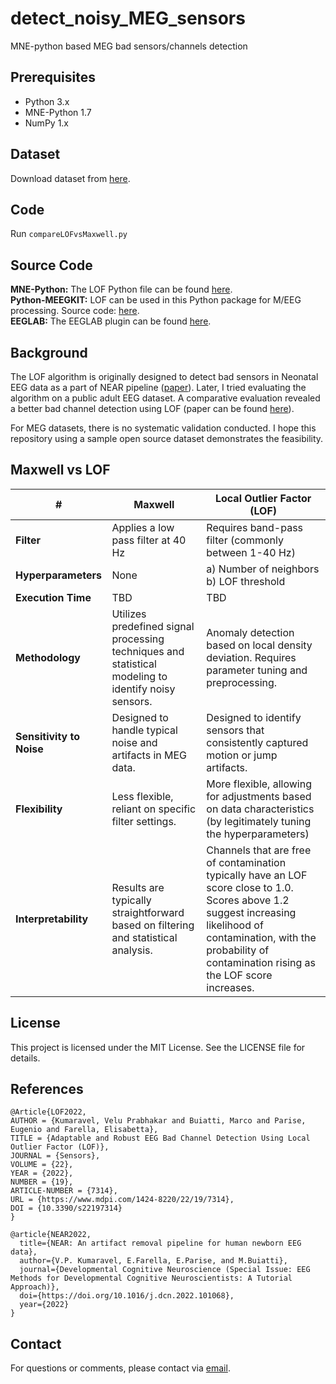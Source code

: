 # detect_noisy_MEG_sensors
MNE-python based MEG bad sensors/channels detection

## Prerequisites

- Python 3.x
- MNE-Python 1.7
- NumPy 1.x

## Dataset
Download dataset from [here](https://osf.io/mvug7).

## Code
Run `compareLOFvsMaxwell.py`

## Source Code

**MNE-Python:** The LOF Python file can be found [here](https://mne.tools/stable/generated/mne.preprocessing.find_bad_channels_lof.html#mne.preprocessing.find_bad_channels_lof).  
**Python-MEEGKIT:** LOF can be used in this Python package for M/EEG processing. Source code: [here](https://github.com/nbara/python-meegkit/blob/master/meegkit/lof.py).  
**EEGLAB:** The EEGLAB plugin can be found [here](https://github.com/vpKumaravel/detectbadchannelLOF).

## Background

The LOF algorithm is originally designed to detect bad sensors in Neonatal EEG data as a part of NEAR pipeline ([paper](https://www.sciencedirect.com/science/article/pii/S1878929322000123)). Later, I tried evaluating the algorithm on a public adult EEG dataset. A comparative evaluation revealed a better bad channel detection using LOF (paper can be found [here](https://www.mdpi.com/1424-8220/22/19/7314)).

For MEG datasets, there is no systematic validation conducted. I hope this repository using a sample open source dataset demonstrates the feasibility.

## Maxwell vs LOF

| #   | Maxwell                                | Local Outlier Factor (LOF)                               |
|-----|----------------------------------------|-----------------------------------------------------------|
| **Filter**                              | Applies a low pass filter at 40 Hz                        | Requires band-pass filter (commonly between 1-40 Hz)    |
| **Hyperparameters**                     | None                                                   | a) Number of neighbors<br>b) LOF threshold                |
| **Execution Time**                      | TBD                                                   | TBD                                                       |
| **Methodology**                         | Utilizes predefined signal processing techniques and statistical modeling to identify noisy sensors. | Anomaly detection based on local density deviation. Requires parameter tuning and preprocessing. |
| **Sensitivity to Noise**                | Designed to handle typical noise and artifacts in MEG data. | Designed to identify sensors that consistently captured motion or jump artifacts. |
| **Flexibility**                         | Less flexible, reliant on specific filter settings.       | More flexible, allowing for adjustments based on data characteristics (by legitimately tuning the hyperparameters) |
| **Interpretability**                    | Results are typically straightforward based on filtering and statistical analysis. | Channels that are free of contamination typically have an LOF score close to 1.0. Scores above 1.2 suggest increasing likelihood of contamination, with the probability of contamination rising as the LOF score increases.  |

## License
This project is licensed under the MIT License. See the LICENSE file for details.

## References

```
@Article{LOF2022,
AUTHOR = {Kumaravel, Velu Prabhakar and Buiatti, Marco and Parise, Eugenio and Farella, Elisabetta},
TITLE = {Adaptable and Robust EEG Bad Channel Detection Using Local Outlier Factor (LOF)},
JOURNAL = {Sensors},
VOLUME = {22},
YEAR = {2022},
NUMBER = {19},
ARTICLE-NUMBER = {7314},
URL = {https://www.mdpi.com/1424-8220/22/19/7314},
DOI = {10.3390/s22197314}
}

@article{NEAR2022,
  title={NEAR: An artifact removal pipeline for human newborn EEG data},
  author={V.P. Kumaravel, E.Farella, E.Parise, and M.Buiatti},
  journal={Developmental Cognitive Neuroscience (Special Issue: EEG Methods for Developmental Cognitive Neuroscientists: A Tutorial Approach)},
  doi={https://doi.org/10.1016/j.dcn.2022.101068},
  year={2022}
}
```
## Contact

For questions or comments, please contact via [email](mailto:vpr.kumaravel@gmail.com).

